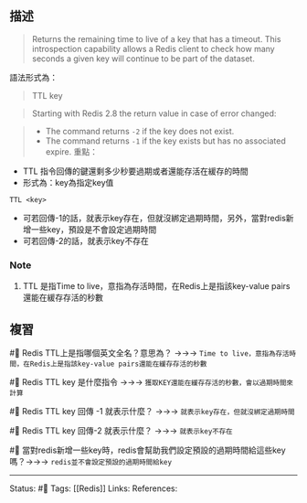 


## 描述

> Returns the remaining time to live of a key that has a timeout. This introspection capability allows a Redis client to check how many seconds a given key will continue to be part of the dataset.

語法形式為：
> TTL key




> Starting with Redis 2.8 the return value in case of error changed:

> -   The command returns `-2` if the key does not exist.
> -   The command returns `-1` if the key exists but has no associated expire.
重點：
- TTL 指令回傳的鍵還剩多少秒要過期或者還能存活在緩存的時間
- 形式為：key為指定key值
```
TTL <key>
```
- 可若回傳-1的話，就表示key存在，但就沒綁定過期時間，另外，當對redis新增一些key，預設是不會設定過期時間
- 可若回傳-2的話，就表示key不存在

### Note
1. TTL 是指Time to live，意指為存活時間，在Redis上是指該key-value pairs還能在緩存存活的秒數


## 複習
#🧠 Redis TTL上是指哪個英文全名？意思為？ ->->-> `Time to live，意指為存活時間，在Redis上是指該key-value pairs還能在緩存存活的秒數`
<!--SR:!2022-08-01,30,230-->

#🧠 Redis TTL key 是什麼指令 ->->-> `獲取KEY還能在緩存存活的秒數，會以過期時間來計算`
<!--SR:!2022-08-01,32,248-->

#🧠 Redis TTL key 回傳 -1 就表示什麼？ ->->-> `就表示key存在，但就沒綁定過期時間`
<!--SR:!2022-08-09,32,248-->

#🧠 Redis TTL key 回傳-2 就表示什麼？ ->->-> `就表示key不存在`
<!--SR:!2022-08-02,27,248-->

#🧠 當對redis新增一些key時，redis會幫助我們設定預設的過期時間給這些key嗎？->->-> `redis並不會設定預設的過期時間給key`
<!--SR:!2022-08-11,33,248-->

---
Status: #🌱 
Tags:
[[Redis]]
Links:
References: